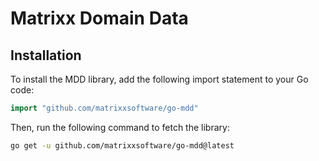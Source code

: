 # Matrixx Domain Data

## Installation
To install the MDD library, add the following import statement to your Go code:

```go
import "github.com/matrixxsoftware/go-mdd"
```

Then, run the following command to fetch the library:
```bash
go get -u github.com/matrixxsoftware/go-mdd@latest
```
